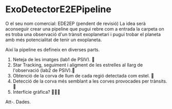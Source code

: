 # ExoDetectorE2EPipeline
O el seu nom comercial: EDE2EP (pendent de revisió)
La idea serà aconseguir crear una pipeline que pugui rebre com a entrada la carpeta on es troba una observació d'un trànsit exoplanetari i pugui trobar el planeta amb més potencialitat de tenir un exoplaneta.

Així la pipeline es defineix en diverses parts.
  1. Neteja de les imatges (lab1 de PSIV). 🙁
  2. Star Tracking, seguiment i aligment de les estrelles al llarg de l'observació (lab2 de PSIV).🤩
  3. Obtenció de la corva de llum de cada regió detectada com estel. 🤩
  4. Detecció de la corva més semblant a les corves provocades per trànsits. 🙁
  5. Interfície gràfica? 🙁🙁🙁
 
 Att-. Dades.
